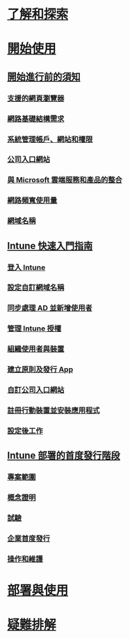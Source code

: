 # [了解和探索](/intune/understand-explore/introduction-to-microsoft-intune)

# [開始使用](what-to-know-before-you-start-microsoft-intune.md)
## [開始進行前的須知](what-to-know-before-you-start-microsoft-intune.md)
### [支援的網頁瀏覽器](supported-web-browsers.md)
### [網路基礎結構需求](network-infrastructure-requirements-for-microsoft-intune.md)
### [系統管理帳戶、網站和權限](administrative-accounts-websites-perms.md)
### [公司入口網站](microsoft-intune-company-portal.md)
### [與 Microsoft 雲端服務和產品的整合](integration-with-cloud-services.md)
### [網路頻寬使用量](network-bandwidth-use.md)
### [網域名稱](domain-names-for-microsoft-intune.md)

## [Intune 快速入門指南](start-with-a-paid-subscription-to-microsoft-intune.md)
### [登入 Intune](start-with-a-paid-subscription-to-microsoft-intune-step-1.md)
### [設定自訂網域名稱](start-with-a-paid-subscription-to-microsoft-intune-step-2.md)
### [同步處理 AD 並新增使用者](start-with-a-paid-subscription-to-microsoft-intune-step-3.md)
### [管理 Intune 授權](start-with-a-paid-subscription-to-microsoft-intune-step-4.md)
### [組織使用者與裝置](start-with-a-paid-subscription-to-microsoft-intune-step-5.md)
### [建立原則及發行 App](start-with-a-paid-subscription-to-microsoft-intune-step-6.md)
### [自訂公司入口網站](start-with-a-paid-subscription-to-microsoft-intune-step-7.md)
### [註冊行動裝置並安裝應用程式](start-with-a-paid-subscription-to-microsoft-intune-step-8.md)
### [設定後工作](post-configuration-tasks.md)

<!--
## [Choose how to manage devices](choose-how-to-manage-devices.md)
### [Mobile device management capabilities](mobile-device-management-capabilities-in-microsoft-intune.md)
### [Windows PC management capabilities](windows-pc-management-capabilities-in-microsoft-intune.md)
-->

## [Intune 部署的首度發行階段](rollout-phases-for-microsoft-intune-deployment.md)
### [專案範圍](project-scope.md)
### [概念證明](proof-of-concept.md)
### [試驗](pilot.md)
### [企業首度發行](enterprise-rollout.md)
### [操作和維護](operations-and-maintenance.md)


<!-- # [Plan and Design](/intune/plan-design/ways-to-do-enterprise-mobility) -->
# [部署與使用](/intune/deploy-use/overview-of-device-and-app-lifecycles-in-microsoft-intune)
# [疑難排解](/intune/troubleshoot/how-to-get-support-for-microsoft-intune)


<!--HONumber=May16_HO1-->


